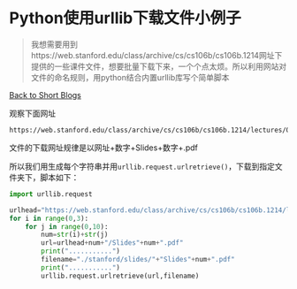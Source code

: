 # Python使用urllib下载文件小例子

> 我想需要用到https://web.stanford.edu/class/archive/cs/cs106b/cs106b.1214网址下提供的一些课件文件，想要批量下载下来，一个个点太烦。所以利用网站对文件的命名规则，用python结合内置urllib库写个简单脚本

[Back to Short Blogs](../index2.html)

观察下面网址

```http
https://web.stanford.edu/class/archive/cs/cs106b/cs106b.1214/lectures/06/Slides06.pdf
```

文件的下载网址规律是以网址+数字+Slides+数字+.pdf

所以我们用生成每个字符串并用`urllib.request.urlretrieve()`，下载到指定文件夹下，脚本如下：

```python
import urllib.request

urlhead="https://web.stanford.edu/class/archive/cs/cs106b/cs106b.1214/lectures/"
for i in range(0,3):
    for j in range(0,10):
        num=str(i)+str(j)
        url=urlhead+num+"/Slides"+num+".pdf"
        print("...........")
        filename="./stanford/slides/"+"Slides"+num+".pdf"
        print("...........")
        urllib.request.urlretrieve(url,filename)
```



